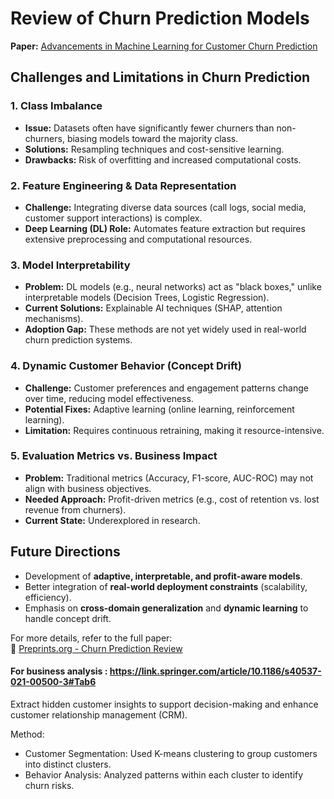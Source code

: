 # Review of Churn Prediction Models  
**Paper:** [Advancements in Machine Learning for Customer Churn Prediction](https://www.preprints.org/manuscript/202503.1969/v2)  

## Challenges and Limitations in Churn Prediction  

### 1. Class Imbalance  
- **Issue:** Datasets often have significantly fewer churners than non-churners, biasing models toward the majority class.  
- **Solutions:** Resampling techniques and cost-sensitive learning.  
- **Drawbacks:** Risk of overfitting and increased computational costs.  

### 2. Feature Engineering & Data Representation  
- **Challenge:** Integrating diverse data sources (call logs, social media, customer support interactions) is complex.  
- **Deep Learning (DL) Role:** Automates feature extraction but requires extensive preprocessing and computational resources.  

### 3. Model Interpretability  
- **Problem:** DL models (e.g., neural networks) act as "black boxes," unlike interpretable models (Decision Trees, Logistic Regression).  
- **Current Solutions:** Explainable AI techniques (SHAP, attention mechanisms).  
- **Adoption Gap:** These methods are not yet widely used in real-world churn prediction systems.  

### 4. Dynamic Customer Behavior (Concept Drift)  
- **Challenge:** Customer preferences and engagement patterns change over time, reducing model effectiveness.  
- **Potential Fixes:** Adaptive learning (online learning, reinforcement learning).  
- **Limitation:** Requires continuous retraining, making it resource-intensive.  

### 5. Evaluation Metrics vs. Business Impact  
- **Problem:** Traditional metrics (Accuracy, F1-score, AUC-ROC) may not align with business objectives.  
- **Needed Approach:** Profit-driven metrics (e.g., cost of retention vs. lost revenue from churners).  
- **Current State:** Underexplored in research.  

## Future Directions  
- Development of **adaptive, interpretable, and profit-aware models**.  
- Better integration of **real-world deployment constraints** (scalability, efficiency).  
- Emphasis on **cross-domain generalization** and **dynamic learning** to handle concept drift.  

For more details, refer to the full paper:  
🔗 [Preprints.org - Churn Prediction Review](https://www.preprints.org/manuscript/202503.1969/v2)  

#### For business analysis : https://link.springer.com/article/10.1186/s40537-021-00500-3#Tab6
Extract hidden customer insights to support decision-making and enhance customer relationship management (CRM).

Method:
- Customer Segmentation: Used K-means clustering to group customers into distinct clusters.
- Behavior Analysis: Analyzed patterns within each cluster to identify churn risks.
